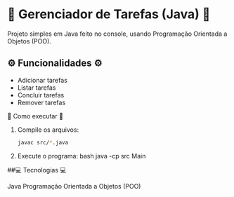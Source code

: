 # 📝 Gerenciador de Tarefas (Java) 📝

Projeto simples em Java feito no console, usando Programação Orientada a Objetos (POO).

## ⚙️ Funcionalidades ⚙️

- Adicionar tarefas  
- Listar tarefas  
- Concluir tarefas  
- Remover tarefas  

🚀 Como executar  🚀

1. Compile os arquivos:
   ```bash
   javac src/*.java
2. Execute o programa:
   bash
      java -cp src Main

##💻 Tecnologias 💻

   Java
   Programação Orientada a Objetos (POO)
